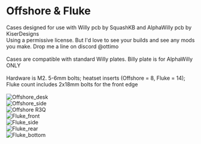 # Offshore & Fluke
Cases designed for use with Willy pcb by SquashKB and AlphaWilly pcb by KiserDesigns
<br/>
Using a permissive license. But I'd love to see your builds and see any mods you make. Drop me a line on discord @ottimo
<br/>
<br/>
Cases are compatible with standard Willy plates. Billy plate is for AlphaWilly ONLY
<br/>
<br/>
Hardware is M2. 5-6mm bolts; heatset inserts (Offshore = 8, Fluke = 14); Fluke count includes 2x18mm bolts for the front edge
<br/>
<br/>
![Offshore_desk](https://github.com/subottimale/Willy/assets/69826495/eaecab02-2596-4980-b7a0-eebc65fe9264)
<br/>
![Offshore_side](https://github.com/subottimale/Willy/assets/69826495/006ef617-651f-4121-8c31-f97d7a7985ba)
<br/>
![Offshore R3Q](https://github.com/subottimale/Willy/assets/69826495/de98ce27-ce66-488b-b016-dd3dfbef591c)
<br/>
![Fluke_front](https://github.com/subottimale/Willy/assets/69826495/b95a7c55-240c-4bed-b0bc-c84fccb950ab)
<br/>
![Fluke_side](https://github.com/subottimale/Willy/assets/69826495/0e9ac8df-55d8-4152-a104-dc168e847bf8)
<br/>
![Fluke_rear](https://github.com/subottimale/Willy/assets/69826495/4068e321-5dc6-4917-b489-137bd9bc1f7d)
<br/>
![Fluke_bottom](https://github.com/subottimale/Willy/assets/69826495/4d618b54-ea54-4da3-8a74-7cf42246652d)
